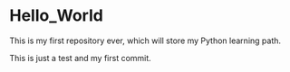 # Hello_World
This is my first repository ever, which will store my Python learning path.

This is just a test and my first commit.
